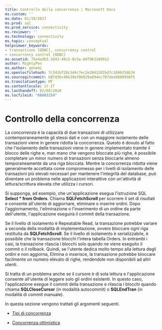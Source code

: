 ```yaml
---
title: Controllo della concorrenza | Microsoft Docs
ms.custom: ''
ms.date: 01/19/2017
ms.prod: sql
ms.prod_service: connectivity
ms.reviewer: ''
ms.technology: connectivity
ms.topic: conceptual
helpviewer_keywords:
- transactions [ODBC], concurrency control
- concurrency control [ODBC]
ms.assetid: 75e4adb3-3d43-49c5-8c5e-8df96310d912
author: MightyPen
ms.author: genemi
ms.openlocfilehash: 7c541bf28c1d4c7ec2e2041201bd7c168625bb34
ms.sourcegitcommit: b87d36c46b39af8b929ad94ec707dee8800950f5
ms.translationtype: MT
ms.contentlocale: it-IT
ms.lasthandoff: 02/08/2020
ms.locfileid: "68083259"
---
```

# <a name="concurrency-control"></a>Controllo della concorrenza
La *concorrenza* è la capacità di due transazioni di utilizzare contemporaneamente gli stessi dati e con un maggiore isolamento delle transazioni viene in genere ridotta la concorrenza. Questo è dovuto al fatto che l'isolamento delle transazioni viene in genere implementato tramite il blocco delle righe e, man mano che vengono bloccate più righe, è possibile completare un minor numero di transazioni senza bloccarle almeno temporaneamente da una riga bloccata. Mentre la concorrenza ridotta viene generalmente accettata come compromesso per i livelli di isolamento delle transazioni più elevati necessari per mantenere l'integrità del database, può diventare un problema nelle applicazioni interattive con un'attività di lettura/scrittura elevata che utilizza i cursori.  
  
 Si supponga, ad esempio, che un'applicazione esegua l'istruzione SQL **Select \* from Orders**. Chiama **SQLFetchScroll** per scorrere il set di risultati e consente all'utente di aggiornare, eliminare o inserire ordini. Dopo l'aggiornamento, l'eliminazione o l'inserimento di un ordine da parte dell'utente, l'applicazione eseguirà il commit della transazione.  
  
 Se il livello di isolamento è Repeatable Read, la transazione potrebbe variare a seconda della modalità di implementazione, ovvero bloccare ogni riga restituita da **SQLFetchScroll**. Se il livello di isolamento è serializzabile, è possibile che la transazione blocchi l'intera tabella Orders. In entrambi i casi, la transazione rilascia i blocchi solo quando ne viene eseguito il commit o il rollback. Quindi, se l'utente dedica molto tempo alla lettura degli ordini e non aggiorna, Elimina o inserisce, la transazione potrebbe bloccare facilmente un numero elevato di righe, rendendole non disponibili ad altri utenti.  
  
 Si tratta di un problema anche se il cursore è di sola lettura e l'applicazione consente all'utente di leggere solo gli ordini esistenti. In questo caso, l'applicazione esegue il commit della transazione e rilascia i blocchi quando chiama **SQLCloseCursor** (in modalità autocommit) o **SQLEndTran** (in modalità di commit manuale).  
  
 In questa sezione vengono trattati gli argomenti seguenti.  
  
-   [Tipi di concorrenza](../../../odbc/reference/develop-app/concurrency-types.md)  
  
-   [Concorrenza ottimistica](../../../odbc/reference/develop-app/optimistic-concurrency.md)
